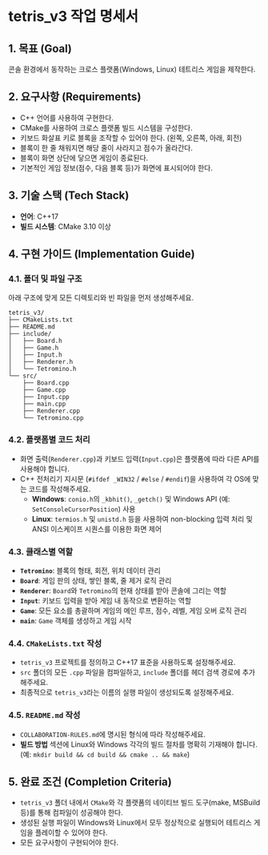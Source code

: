 # tetris_v3 작업 명세서

## 1. 목표 (Goal)
콘솔 환경에서 동작하는 크로스 플랫폼(Windows, Linux) 테트리스 게임을 제작한다.

## 2. 요구사항 (Requirements)
- C++ 언어를 사용하여 구현한다.
- CMake를 사용하여 크로스 플랫폼 빌드 시스템을 구성한다.
- 키보드 화살표 키로 블록을 조작할 수 있어야 한다. (왼쪽, 오른쪽, 아래, 회전)
- 블록이 한 줄 채워지면 해당 줄이 사라지고 점수가 올라간다.
- 블록이 화면 상단에 닿으면 게임이 종료된다.
- 기본적인 게임 정보(점수, 다음 블록 등)가 화면에 표시되어야 한다.

## 3. 기술 스택 (Tech Stack)
- **언어**: C++17
- **빌드 시스템**: CMake 3.10 이상

## 4. 구현 가이드 (Implementation Guide)

### 4.1. 폴더 및 파일 구조
아래 구조에 맞게 모든 디렉토리와 빈 파일을 먼저 생성해주세요.
```
tetris_v3/
├── CMakeLists.txt
├── README.md
├── include/
│   ├── Board.h
│   ├── Game.h
│   ├── Input.h
│   ├── Renderer.h
│   └── Tetromino.h
└── src/
    ├── Board.cpp
    ├── Game.cpp
    ├── Input.cpp
    ├── main.cpp
    ├── Renderer.cpp
    └── Tetromino.cpp
```

### 4.2. 플랫폼별 코드 처리
- 화면 출력(`Renderer.cpp`)과 키보드 입력(`Input.cpp`)은 플랫폼에 따라 다른 API를 사용해야 합니다.
- C++ 전처리기 지시문 (`#ifdef _WIN32` / `#else` / `#endif`)을 사용하여 각 OS에 맞는 코드를 작성해주세요.
  - **Windows**: `conio.h`의 `_kbhit()`, `_getch()` 및 Windows API (예: `SetConsoleCursorPosition`) 사용
  - **Linux**: `termios.h` 및 `unistd.h` 등을 사용하여 non-blocking 입력 처리 및 ANSI 이스케이프 시퀀스를 이용한 화면 제어

### 4.3. 클래스별 역할
- **`Tetromino`**: 블록의 형태, 회전, 위치 데이터 관리
- **`Board`**: 게임 판의 상태, 쌓인 블록, 줄 제거 로직 관리
- **`Renderer`**: `Board`와 `Tetromino`의 현재 상태를 받아 콘솔에 그리는 역할
- **`Input`**: 키보드 입력을 받아 게임 내 동작으로 변환하는 역할
- **`Game`**: 모든 요소를 총괄하며 게임의 메인 루프, 점수, 레벨, 게임 오버 로직 관리
- **`main`**: `Game` 객체를 생성하고 게임 시작

### 4.4. `CMakeLists.txt` 작성
- `tetris_v3` 프로젝트를 정의하고 C++17 표준을 사용하도록 설정해주세요.
- `src` 폴더의 모든 `.cpp` 파일을 컴파일하고, `include` 폴더를 헤더 검색 경로에 추가해주세요.
- 최종적으로 `tetris_v3`라는 이름의 실행 파일이 생성되도록 설정해주세요.

### 4.5. `README.md` 작성
- `COLLABORATION-RULES.md`에 명시된 형식에 따라 작성해주세요.
- **빌드 방법** 섹션에 Linux와 Windows 각각의 빌드 절차를 명확히 기재해야 합니다. (예: `mkdir build && cd build && cmake .. && make`)

## 5. 완료 조건 (Completion Criteria)
- `tetris_v3` 폴더 내에서 `CMake`와 각 플랫폼의 네이티브 빌드 도구(make, MSBuild 등)를 통해 컴파일이 성공해야 한다.
- 생성된 실행 파일이 Windows와 Linux에서 모두 정상적으로 실행되어 테트리스 게임을 플레이할 수 있어야 한다.
- 모든 요구사항이 구현되어야 한다.
